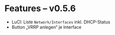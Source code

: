 # Features – v0.5.6

- LuCI: Liste `Network/Interfaces` inkl. DHCP-Status
- Button „VRRP anlegen“ je Interface
